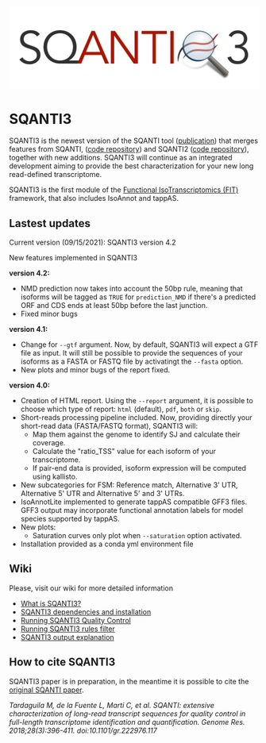 ![SQANTI3 logo](https://github.com/FJPardoPalacios/public_figures/blob/master/sq3-logo.png)

#		 SQANTI3

SQANTI3 is the newest version of the SQANTI tool ([publication](https://www.ncbi.nlm.nih.gov/pmc/articles/PMC5848618/)) that merges features from SQANTI, ([code repository](https://github.com/ConesaLab/SQANTI)) and SQANTI2 ([code repository](https://github.com/Magdoll/SQANTI2)), together with new additions. SQANTI3 will continue as an integrated development aiming to provide the best characterization for your new long read-defined transcriptome. 

SQANTI3 is the first module of the [Functional IsoTranscriptomics (FIT)](https://tappas.org/) framework, that also includes IsoAnnot and tappAS.

## Lastest updates
Current version (09/15/2021): SQANTI3 version 4.2

New features implemented in SQANTI3

**version 4.2:**
* NMD prediction now takes into account the 50bp rule, meaning that isoforms will be tagged as `TRUE` for `prediction_NMD` if there's a predicted ORF and CDS ends at least 50bp before the last junction.
* Fixed minor bugs

**version 4.1:**
* Change for `--gtf` argument. Now, by default, SQANTI3 will expect a GTF file as input. It will still be possible to provide the sequences of your isoforms as a FASTA or FASTQ file by activatingt the `--fasta` option.
* New plots and minor bugs of the report fixed.

**version 4.0:**
* Creation of HTML report. Using the `--report` argument, it is possible to choose which type of report: `html` (default), `pdf`, `both` or `skip`.
* Short-reads processing pipeline included. Now, providing directly your short-read data (FASTA/FASTQ format), SQANTI3 will:
    * Map them against the genome to identify SJ and calculate their coverage.
    * Calculate the "ratio_TSS" value for each isoform of your transcriptome.
    * If pair-end data is provided, isoform expression will be computed using kallisto.
* New subcategories for FSM: Reference match, Alternative 3' UTR, Alternative 5' UTR and Alternative 5' and 3' UTRs.
* IsoAnnotLite implemented to generate tappAS compatible GFF3 files. GFF3 output may incorporate functional annotation labels for model species supported by tappAS.
* New plots:
    *  Saturation curves only plot when `--saturation` option activated.
* Installation provided as a conda yml environment file  

## Wiki

Please, visit our wiki for more detailed information

* [What is SQANTI3?](https://github.com/ConesaLab/SQANTI3/wiki/What-is-SQANTI3%3F)
* [SQANTI3 dependencies and installation](https://github.com/ConesaLab/SQANTI3/wiki/SQANTI3-dependencies-and-installation)
* [Running SQANTI3 Quality Control](https://github.com/ConesaLab/SQANTI3/wiki/Running-SQANTI3-Quality-Control)
* [Running SQANTI3 rules filter](https://github.com/ConesaLab/SQANTI3/wiki/Running-SQANTI3-rules-filter)
* [SQANTI3 output explanation](https://github.com/ConesaLab/SQANTI3/wiki/SQANTI3-output-explanation)

## How to cite SQANTI3

SQANTI3 paper is in preparation, in the meantime it is possible to cite the [original SQANTI paper](https://www.ncbi.nlm.nih.gov/pmc/articles/PMC5848618/).

*Tardaguila M, de la Fuente L, Marti C, et al. SQANTI: extensive characterization of long-read transcript sequences for quality control in full-length transcriptome identification and quantification. Genome Res. 2018;28(3):396-411. doi:10.1101/gr.222976.117*

